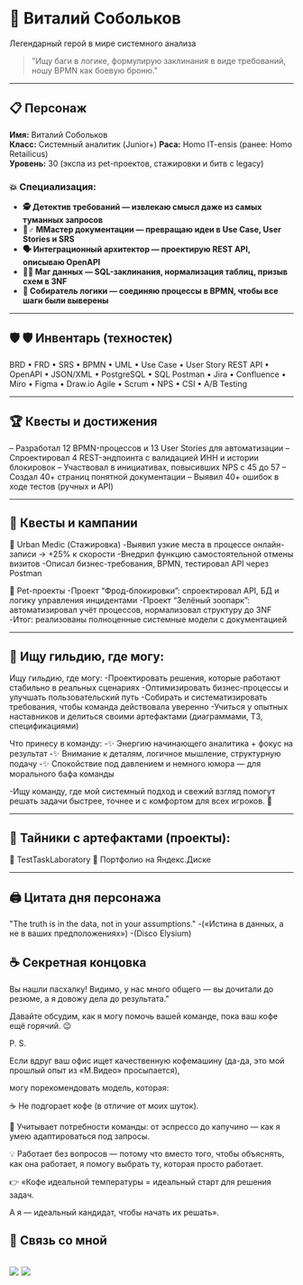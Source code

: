 # 🧙 Виталий Собольков
Легендарный герой в мире системного анализа  

> "Ищу баги в логике, формулирую заклинания в виде требований, ношу BPMN как боевую броню."

---

## 📋 Персонаж  
**Имя:** Виталий Собольков  
**Класс:** Системный аналитик (Junior+)
**Раса:** Homo IT-ensis (ранее: Homo Retailicus)  
**Уровень:** 30 (экспа из pet-проектов, стажировки и битв с legacy)

### 💥 Специализация:  
- **🕵️ Детектив требований — извлекаю смысл даже из самых туманных запросов**  
- **🧠♂️ ММастер документации — превращаю идеи в Use Case, User Stories и SRS**
- **🗣️ Интеграционный архитектор — проектирую REST API, описываю OpenAPI**  
- **🧙‍♂️ Маг данных — SQL-заклинания, нормализация таблиц, призыв схем в 3NF**
- **🧩 Собиратель логики — соединяю процессы в BPMN, чтобы все шаги были выверены**

---

## 🛡️ 🛡️ Инвентарь (техностек)
BRD • FRD • SRS • BPMN • UML • Use Case • User Story
REST API • OpenAPI • JSON/XML • PostgreSQL • SQL
Postman • Jira • Confluence • Miro • Figma • Draw.io
Agile • Scrum • NPS • CSI • A/B Testing

---

## 🏆 Квесты и достижения   
– Разработал 12 BPMN-процессов и 13 User Stories для автоматизации
– Спроектировал 4 REST-эндпоинта с валидацией ИНН и истории блокировок
– Участвовал в инициативах, повысивших NPS с 45 до 57
– Создал 40+ страниц понятной документации
– Выявил 40+ ошибок в ходе тестов (ручных и API)

---

## 🎒 Квесты и кампании
🏥 Urban Medic (Стажировка)
-Выявил узкие места в процессе онлайн-записи → +25% к скорости
-Внедрил функцию самостоятельной отмены визитов
-Описал бизнес-требования, BPMN, тестировал API через Postman

🐾 Pet-проекты
-Проект “Фрод-блокировки”: спроектировал API, БД и логику управления инцидентами
-Проект “Зелёный зоопарк”: автоматизировал учёт процессов, нормализовал структуру до 3NF
-Итог: реализованы полноценные системные модели с документацией
   

---

## 🎯 Ищу гильдию, где могу:
 Ищу гильдию, где могу:
-Проектировать решения, которые работают стабильно в реальных сценариях
-Оптимизировать бизнес-процессы и улучшать пользовательский путь
-Собирать и систематизировать требования, чтобы команда действовала уверенно
-Учиться у опытных наставников и делиться своими артефактами (диаграммами, ТЗ, спецификациями)

Что принесу в команду:
-✨ Энергию начинающего аналитика + фокус на результат
-✨ Внимание к деталям, логичное мышление, структурную подачу
-✨ Спокойствие под давлением и немного юмора — для морального бафа команды

-Ищу команду, где мой системный подход и свежий взгляд помогут решать задачи быстрее, точнее и с комфортом для всех игроков. 💫

---
## 📁 Тайники с артефактами (проекты):
📁 TestTaskLaboratory
📁 Портфолио на Яндекс.Диске

---
## 🖨️ Цитата дня персонажа 
"The truth is in the data, not in your assumptions."
-(«Истина в данных, а не в ваших предположениях»)
-(Disco Elysium)

## ☕ Секретная концовка 
Вы нашли пасхалку! Видимо, у нас много общего — вы дочитали до резюме, а я довожу дела до результата."

Давайте обсудим, как я могу помочь вашей команде, пока ваш кофе ещё горячий. 😉

P. S.

Если вдруг ваш офис ищет качественную кофемашину (да-да, это мой прошлый опыт из «М.Видео» просыпается),

могу порекомендовать модель, которая:

☕ Не подгорает кофе (в отличие от моих шуток).

🧐 Учитывает потребности команды: от эспрессо до капучино — как я умею адаптироваться под запросы.

💡 Работает без вопросов — потому что вместо того, чтобы объяснять, как она работает, я помогу выбрать ту, которая просто работает.

👉 «Кофе идеальной температуры = идеальный старт для решения задач. 

А я — идеальный кандидат, чтобы начать их решать».


## 📩 Связь со мной
[![](https://img.shields.io/badge/Telegram-@ya_vitalyan-blue)](https://t.me/sa_vitaly)
[![](https://img.shields.io/badge/Email-vitaly.sobolkov@yandex.ru-green)](mailto:vitaly.sobolkov@yandex.ru)  
---
